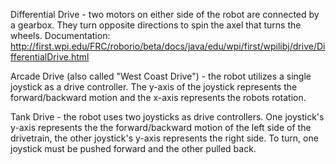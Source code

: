 Differential Drive - two motors on either side of the robot are connected by a gearbox. They turn opposite directions to spin the axel that turns the wheels.
Documentation: http://first.wpi.edu/FRC/roborio/beta/docs/java/edu/wpi/first/wpilibj/drive/DifferentialDrive.html

Arcade Drive (also called "West Coast Drive") - the robot utilizes a single joystick as a drive controller. The y-axis of the joystick represents the forward/backward motion and the x-axis represents the robots rotation.

Tank Drive - the robot uses two joysticks as drive controllers. One joystick's y-axis represents the the forward/backward motion of the left side of the drivetrain, the other joystick's y-axis represents the right side. To turn, one joystick must be pushed forward and the other pulled back.
